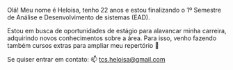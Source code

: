 Olá! Meu nome é Heloisa, tenho 22 anos e estou finalizando o 1º Semestre de Análise e Desenvolvimento de sistemas (EAD).

Estou em busca de oportunidades de estágio para alavancar minha carreira, adquirindo novos conhecimentos sobre a área.
Para isso, venho fazendo também cursos extras para ampliar meu repertório 💞️

Se quiser entrar em contato:
📫 tcs.heloisa@gmail.com

<!---
tcshelo/tcshelo is a ✨ special ✨ repository because its `README.md` (this file) appears on your GitHub profile.
You can click the Preview link to take a look at your changes.
--->
